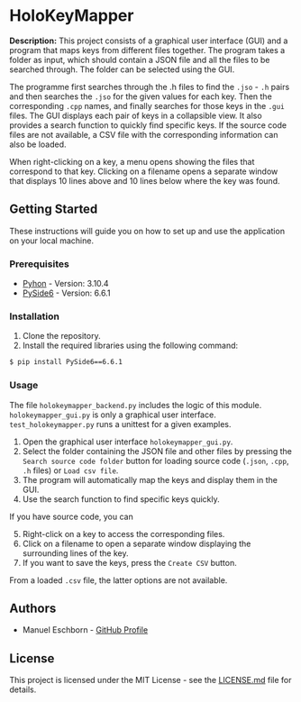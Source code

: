 # HoloKeyMapper

**Description:** This project consists of a graphical user interface (GUI) and a program that maps keys from different files together. The program takes a folder as input, which should contain a JSON file and all the files to be searched through. The folder can be selected using the GUI. 

The programme first searches through the .h files to find the `.jso` - `.h` pairs and then searches the `.jso` for the given values for each key. Then the corresponding `.cpp` names, and finally searches for those keys in the `.gui` files. The GUI displays each pair of keys in a collapsible view. It also provides a search function to quickly find specific keys. If the source code files are not available, a CSV file with the corresponding information can also be loaded.

When right-clicking on a key, a menu opens showing the files that correspond to that key. Clicking on a filename opens a separate window that displays 10 lines above and 10 lines below where the key was found.

## Getting Started

These instructions will guide you on how to set up and use the application on your local machine.

### Prerequisites
- [Pyhon](https://www.python.org/) - Version: 3.10.4
- [PySide6](https://doc.qt.io/qtforpython-6/) - Version: 6.6.1

### Installation

1. Clone the repository.
2. Install the required libraries using the following command:

```bash
$ pip install PySide6==6.6.1
```

### Usage

The file `holokeymapper_backend.py` includes the logic of this module. `holokeymapper_gui.py` is only a graphical user interface. `test_holokeymapper.py` runs a unittest for a given examples. 

1. Open the graphical user interface `holokeymapper_gui.py`.
2. Select the folder containing the JSON file and other files by pressing the `Search source code folder` button for loading source code (`.json`, `.cpp`, `.h` files) or `Load csv file`.
3. The program will automatically map the keys and display them in the GUI.
4. Use the search function to find specific keys quickly.

If you have source code, you can

5. Right-click on a key to access the corresponding files.
6. Click on a filename to open a separate window displaying the surrounding lines of the key.
7. If you want to save the keys, press the `Create CSV` button.

From a loaded `.csv` file, the latter options are not available.

## Authors

- Manuel Eschborn - [GitHub Profile](https://github.com/ElManu93)

## License

This project is licensed under the MIT License - see the [LICENSE.md](link_to_license_file) file for details.
